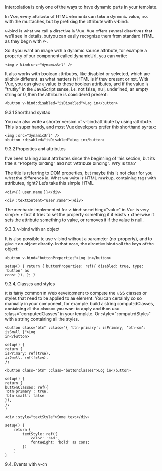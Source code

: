 
Interpolation is only one of the ways to have dynamic parts in your template.

In Vue, every attribute of HTML elements can take a dynamic value, not with the mustaches, but by prefixing the attribute with v-bind:.

v-bind is what we call a directive in Vue. Vue offers several directives that we’ll see in details, butyou can easily recognize them from standard HTML as they begin with v-.

So if you want an image with a dynamic source attribute, for example a property of our component called dynamicUrl, you can write:

```
<img v-bind:src="dynamicUrl" />
```

It also works with boolean attributes, like disabled or selected, which are slightly different, as what matters in HTML is if they present or not. With Vue, you can give a value to these boolean
attributes, and if the value is "truthy" in the JavaScript sense, i.e. not false, null, undefined, an
empty string or 0, then the attribute is considered present:

```
<button v-bind:disabled="isDisabled">Log in</button>
```

9.3.1 Shorthand syntax

You can also write a shorter version of v-bind:attribute by using :attribute. This is super handy,
and most Vue developers prefer this shorthand syntax:

```
<img :src="dynamicUrl" />
<button :disabled="isDisabled">Log in</button>
```

9.3.2 Properties and attributes

I’ve been talking about attributes since the beginning of this section, but its title is "Property
binding" and not "Attribute binding". Why is that?

The title is referring to DOM properties, but maybe this is not clear for you what the difference is. What we write is HTML markup, containing tags with attributes, right? Let’s take this simple HTML

```
<div>{{ user.name }}</div>
```

```
<div :textContent="user.name"></div>
```

The mechanic implemented for v-bind:something="value" in Vue is very simple:
• first it tries to set the property something if it exists
• otherwise it sets the attribute something to value, or removes it if the value is null.

9.3.3. v-bind with an object

It is also possible to use v-bind without a parameter (no :property), and to give it an object directly. In that case, the directive binds all the keys of the object:

```
<button v-bind="buttonProperties">Log in</button>
```

```
setup() { return { buttonProperties: ref({ disabled: true, type: 'button' as
const }), }; }
```

9.3.4. Classes and styles

It is fairly common in Web development to compute the CSS classes or styles that need to be applied to an element. You can certainly do so manually in your component, for example, build a string computedClasses, containing all the classes you want to apply and then use :class="computedClasses" in your template. Or :style="computedStyles" with a string containing all the styles.

```
<button class="btn" :class="{ 'btn-primary': isPrimary, 'btn-sm': isSmall }">Log
in</button>
```

```
setup() {
return {
isPrimary: ref(true),
isSmall: ref(false),
};
```

```
<button class="btn" :class="buttonClasses">Log in</button>
```

```
setup() {
return {
buttonClasses: ref({
'btn-primary': true,
'btn-small': false
}),
};
}
```

```
<div :style="textStyle">Some text</div>
```

```
setup() {
	return {
		textStyle: ref({
			color: 'red',
			fontWeight: 'bold' as const
		})
	}
}
```

9.4. Events with v-on

